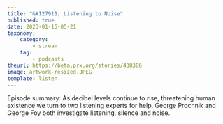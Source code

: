 ```yaml
---
title: "&#127911; Listening to Noise"
published: true
date: 2023-01-15-05-21
taxonomy:
    category:
        - stream
    tag:
        - podcasts
theurl: https://beta.prx.org/stories/438386
image: artwork-resized.JPEG
template: listen
---
```


Episode summary: As decibel levels continue to rise, threatening human existence we turn to two listening experts for help. George Prochnik and George Foy both investigate listening, silence and noise.

